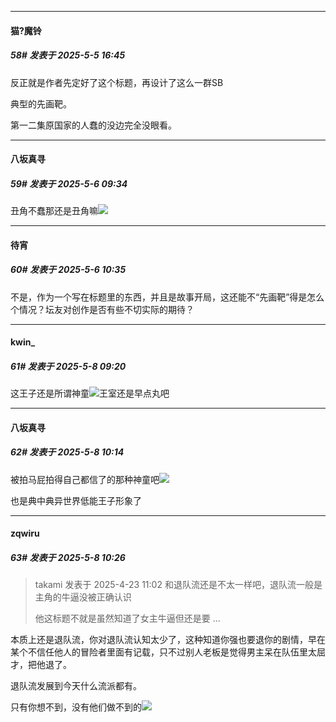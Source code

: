 ﻿
*****

####  猫?魔铃  
##### 58#       发表于 2025-5-5 16:45

反正就是作者先定好了这个标题，再设计了这么一群SB

典型的先画靶。

第一二集原国家的人蠢的没边完全没眼看。


*****

####  八坂真寻  
##### 59#       发表于 2025-5-6 09:34

丑角不蠢那还是丑角嘛<img src="https://static.stage1st.com/image/smiley/face2017/067.png" referrerpolicy="no-referrer">


*****

####  待宵  
##### 60#       发表于 2025-5-6 10:35

不是，作为一个写在标题里的东西，并且是故事开局，这还能不“先画靶”得是怎么个情况？坛友对创作是否有些不切实际的期待？


*****

####  kwin_  
##### 61#       发表于 2025-5-8 09:20

这王子还是所谓神童<img src="https://static.stage1st.com/image/smiley/face2017/034.png" referrerpolicy="no-referrer">王室还是早点丸吧


*****

####  八坂真寻  
##### 62#       发表于 2025-5-8 10:14

被拍马屁拍得自己都信了的那种神童吧<img src="https://static.stage1st.com/image/smiley/face2017/067.png" referrerpolicy="no-referrer">

也是典中典异世界低能王子形象了


*****

####  zqwiru  
##### 63#       发表于 2025-5-8 10:26

<blockquote>takami 发表于 2025-4-23 11:02
和退队流还是不太一样吧，退队流一般是主角的牛逼没被正确认识

他这标题不就是虽然知道了女主牛逼但还是要 ...</blockquote>
本质上还是退队流，你对退队流认知太少了，这种知道你强也要退你的剧情，早在某个不信任他人的冒险者里面有记载，只不过别人老板是觉得男主呆在队伍里太屈才，把他退了。

退队流发展到今天什么流派都有。

只有你想不到，没有他们做不到的<img src="https://static.stage1st.com/image/smiley/face2017/067.png" referrerpolicy="no-referrer">

